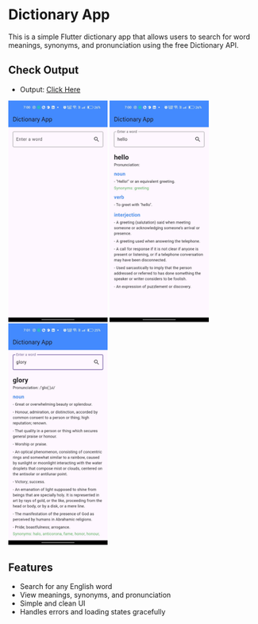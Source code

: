 # Dictionary App

This is a simple Flutter dictionary app that allows users to search for word meanings, synonyms, and pronunciation using the free Dictionary API.

## Check Output
- Output: [Click Here](https://67bd5c419933aa613f4f3854--effortless-nasturtium-7bce69.netlify.app/)

<img src="/images/1.jpg" width="200"/> <img src="/images/2.jpg" width="200"/> <img src="/images/3.jpg" width="200"/>

## Features
- Search for any English word
- View meanings, synonyms, and pronunciation
- Simple and clean UI
- Handles errors and loading states gracefully

